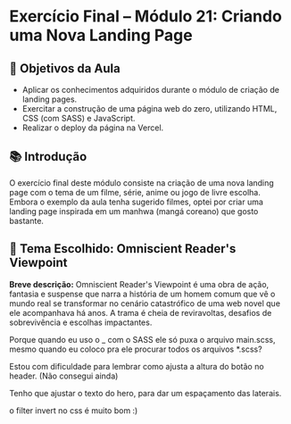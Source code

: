 # Exercício Final – Módulo 21: Criando uma Nova Landing Page

## 🎯 Objetivos da Aula

* Aplicar os conhecimentos adquiridos durante o módulo de criação de landing pages.
* Exercitar a construção de uma página web do zero, utilizando HTML, CSS (com SASS) e JavaScript.
* Realizar o deploy da página na Vercel.

## 📚 Introdução

O exercício final deste módulo consiste na criação de uma nova landing page com o tema de um filme, série, anime ou jogo de livre escolha.
Embora o exemplo da aula tenha sugerido filmes, optei por criar uma landing page inspirada em um manhwa (mangá coreano) que gosto bastante.

## 🎨 Tema Escolhido: Omniscient Reader's Viewpoint

**Breve descrição:**
Omniscient Reader's Viewpoint é uma obra de ação, fantasia e suspense que narra a história de um homem comum que vê o mundo real se transformar no cenário catastrófico de uma web novel que ele acompanhava há anos.
A trama é cheia de reviravoltas, desafios de sobrevivência e escolhas impactantes.


Porque quando eu uso o _ com o SASS ele só puxa o arquivo main.scss, mesmo quando eu coloco pra ele procurar todos os arquivos *.scss?

Estou com dificuldade para lembrar como ajusta a altura do botão no header. (Não consegui ainda)

Tenho que ajustar o texto do hero, para dar um espaçamento das laterais. 

o filter invert no css é muito bom :) 